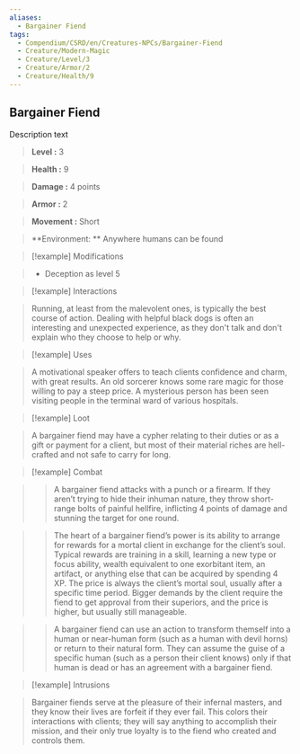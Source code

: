 ```yaml
---
aliases:
  - Bargainer Fiend
tags:
  - Compendium/CSRD/en/Creatures-NPCs/Bargainer-Fiend
  - Creature/Modern-Magic
  - Creature/Level/3
  - Creature/Armor/2
  - Creature/Health/9
---
```

  
  
    
## Bargainer Fiend  
  
Description text  
  
> **Level :**  3  
> **Health :**  9  
> **Damage :** 4 points    
> **Armor :**  2  
> **Movement :** Short     
> **Environment: ** Anywhere humans can be found   
  
>[!example] Modifications    
>- Deception as level 5   
     
> [!example] Interactions    
> Running, at least from the malevolent ones, is typically the best course of action. Dealing with helpful black dogs is often an interesting and unexpected experience, as they don't talk and don't explain who they choose to help or why.    
  
>[!example] Uses    
>A motivational speaker offers to teach clients confidence and charm, with great results. An old sorcerer knows some rare magic for those willing to pay a steep price. A mysterious person has been seen visiting people in the terminal ward of various hospitals.   
  
> [!example] Loot    
> A bargainer fiend may have a cypher relating to their duties or as a gift or payment for a client, but most of their material riches are hell-crafted and not safe to carry for long.  
  
>[!example] Combat     
>> A bargainer fiend attacks with a punch or a firearm. If they aren’t trying to hide their inhuman nature, they throw short-range bolts of painful hellfire, inflicting 4 points of damage and stunning the target for one round.    
>   
>>  The heart of a bargainer fiend’s power is its ability to arrange for rewards for a mortal client in exchange for the client’s soul. Typical rewards are training in a skill, learning a new type or focus ability, wealth equivalent to one exorbitant item, an artifact, or anything else that can be acquired by spending 4 XP. The price is always the client’s mortal soul, usually after a specific time period. Bigger demands by the client require the fiend to get approval from their superiors, and the price is higher, but usually still manageable.    
>    
>  >A bargainer fiend can use an action to transform themself into a human or near-human form (such as a human with devil horns) or return to their natural form. They can assume the guise of a specific human (such as a person their client knows) only if that human is dead or has an agreement with a bargainer fiend.   
  
> [!example] Intrusions   
> Bargainer fiends serve at the pleasure of their infernal masters, and they know their lives are forfeit if they ever fail. This colors their interactions with clients; they will say anything to accomplish their mission, and their only true loyalty is to the fiend who created and controls them.   
